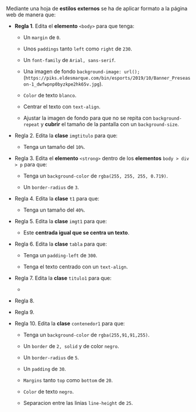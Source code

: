 Mediante una hoja de **estilos externos** se ha de aplicar formato a la página web de manera que:

- **Regla 1**. Edita el **elemento** `<body>` para que tenga:

    - Un `margin` de `0`.
    
    - Unos `paddings` tanto `left` como `right` de `230`.
    
    - Un `font-family` de `Arial, sans-serif`.

    - Una imagen de fondo `background-image: url();` (`https://piks.eldesmarque.com/bin/esports/2019/10/Banner_Preseason-1_dwfwpnp0byzkpe2hk65v.jpg`).

    - `Color` de texto `blanco`.

    - Centrar el texto con `text-align`.

    - Ajustar la imagen de fondo para que no se repita con `background-repeat` y **cubrir** el tamaño de la pantalla con un `background-size`.

- Regla 2. Edita la **clase** `imgtitulo` para que:

    - Tenga un tamaño del `10%`.

- Regla 3. Edita el **elemento** `<strong>` dentro de los **elementos** `body > div > p` para que:

    - Tenga un `background-color` de `rgba(255, 255, 255, 0.719)`.

    - Un `border-radius` de `3`.

- Regla 4. Edita la **clase** `t1` para que:

    - Tenga un tamaño del `40%`.

- Regla 5. Edita la **clase** `imgt1` para que:

    - Este **centrada igual que se centra un texto**.

- Regla 6. Edita la **clase** `tabla` para que:

    - Tenga un `padding-left` de `300`.

    - Tenga el texto centrado con un `text-align`.

- Regla 7. Edita la **clase** `titulo1` para que:

    - 

- Regla 8.



- Regla 9.



- Regla 10. Edita la **clase** `contenedor1` para que:

    - Tenga un `background-color` de `rgba(255,91,91,255)`.

    - Un `border` de `2, solid` y de color `negro`.

    - Un `border-radius` de `5`.

    - Un `padding` de `30`.

    - `Margins` tanto `top` como `bottom` de `20`.

    - `Color` de texto `negro`.

    - Separacion entre las linias `line-height` de `25`.